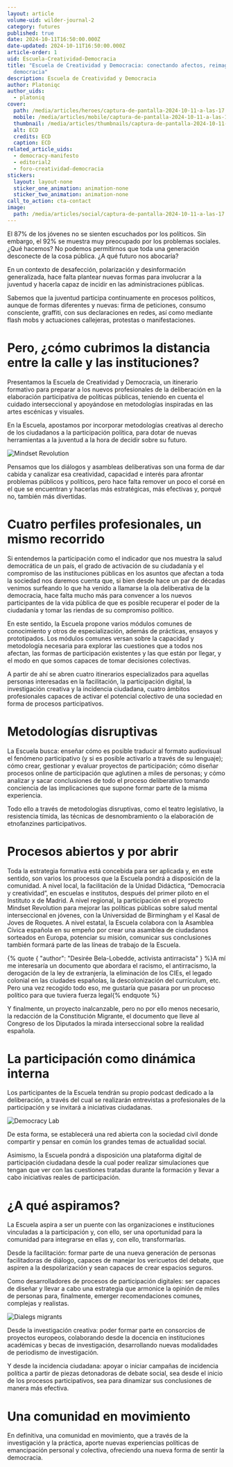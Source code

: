 ```yaml
---
layout: article
volume-uid: wilder-journal-2
category: futures
published: true
date: 2024-10-11T16:50:00.000Z
date-updated: 2024-10-11T16:50:00.000Z
article-order: 1
uid: Escuela-Creatividad-Democracia
title: "Escuela de Creatividad y Democracia: conectando afectos, reimaginando la
  democracia"
description: Escuela de Creatividad y Democracia
author: Platoniqc
author_uids:
  - platoniq
cover:
  path: /media/articles/heroes/captura-de-pantalla-2024-10-11-a-las-17.03.21.png
  mobile: /media/articles/mobile/captura-de-pantalla-2024-10-11-a-las-17.03.21.png
  thumbnail: /media/articles/thumbnails/captura-de-pantalla-2024-10-11-a-las-17.03.21.png
  alt: ECD
  credits: ECD
  caption: ECD
related_article_uids:
  - democracy-manifesto
  - editorial2
  - foro-creatividad-democracia
stickers:
  layout: layout-none
  sticker_one_animation: animation-none
  sticker_two_animation: animation-none
call_to_action: cta-contact
image:
  path: /media/articles/social/captura-de-pantalla-2024-10-11-a-las-17.03.21.png
---
```

El 87% de los jóvenes no se sienten escuchados por los políticos. Sin embargo, el 92% se muestra muy preocupado por los problemas sociales. ¿Qué hacemos? No podemos permitirnos que toda una generación desconecte de la cosa pública. ¿A qué futuro nos abocaría?

En un contexto de desafección, polarización y desinformación generalizada, hace falta plantear nuevas formas para involucrar a la juventud y hacerla capaz de incidir en las administraciones públicas.

Sabemos que la juventud participa continuamente en procesos políticos, aunque de formas diferentes y nuevas: firma de peticiones, consumo consciente, graffiti, con sus declaraciones en redes, así como mediante flash mobs y actuaciones callejeras, protestas o manifestaciones.

# Pero, ¿cómo cubrimos la distancia entre la calle y las instituciones?

Presentamos la Escuela de Creatividad y Democracia, un itinerario formativo para preparar a los nuevos profesionales de la deliberación en la elaboración participativa de políticas públicas, teniendo en cuenta el cuidado interseccional y apoyándose en metodologías inspiradas en las artes escénicas y visuales. 

En la Escuela, apostamos por incorporar metodologías creativas al derecho de los ciudadanos a la participación política, para dotar de nuevas herramientas a la juventud a la hora de decidir sobre su futuro.

![Mindset Revolution](/media/photo_2024-10-11_10-14-37.jpg "MR")

Pensamos que los diálogos y asambleas deliberativas son una forma de dar cabida y canalizar esa creatividad, capacidad e interés para afrontar problemas públicos y políticos, pero hace falta remover un poco el corsé en el que se encuentran y hacerlas más estratégicas, más efectivas y, porqué no, también más divertidas.

# Cuatro perfiles profesionales, un mismo recorrido

Si entendemos la participación como el indicador que nos muestra la salud democrática de un país, el grado de activación de su ciudadanía y el compromiso de las instituciones públicas en los asuntos que afectan a toda la sociedad nos daremos cuenta que, si bien desde hace un par de décadas venimos surfeando lo que ha venido a llamarse la ola deliberativa de la democracia, hace falta mucho más para convencer a los nuevos participantes de la vida pública de que es posible recuperar el poder de la ciudadanía y tomar las riendas de su compromiso político.

En este sentido, la Escuela propone varios módulos comunes de conocimiento y otros de especialización, además de prácticas, ensayos y prototipados. Los módulos comunes versan sobre la capacidad y metodología necesaria para explorar las cuestiones que a todos nos afectan, las formas de participación existentes y las que están por llegar, y el modo en que somos capaces de tomar decisiones colectivas. 

A partir de ahí se abren cuatro itinerarios especializados para aquellas personas interesadas en la facilitación, la participación digital, la investigación creativa y la incidencia ciudadana, cuatro ámbitos profesionales capaces de activar el potencial colectivo de una sociedad en forma de procesos participativos.

# Metodologías disruptivas

La Escuela busca: enseñar cómo es posible traducir al formato audiovisual el fenómeno participativo (y si es posible activarlo a través de su lenguaje); cómo crear, gestionar y evaluar proyectos de participación; cómo diseñar procesos online de participación que aglutinen a miles de personas; y cómo analizar y sacar conclusiones de todo el proceso deliberativo tomando conciencia de las implicaciones que supone formar parte de la misma experiencia.

Todo ello a través de metodologías disruptivas, como el teatro legislativo, la resistencia tímida, las técnicas de desnombramiento o la elaboración de etnofanzines participativos.

# Procesos abiertos y por abrir

Toda la estrategia formativa está concebida para ser aplicada y, en este sentido, son varios los procesos que la Escuela pondrá a disposición de la comunidad. A nivel local, la facilitación de la Unidad Didáctica, “Democracia y creatividad”, en escuelas e institutos, después del primer piloto en el Instituto x de Madrid. A nivel regional, la participación en el proyecto Mindset Revolution para mejorar las políticas públicas sobre salud mental interseccional en jóvenes, con la Universidad de Birmingham y el Kasal de Joves de Roquetes. A nivel estatal, la Escuela colabora con la Asamblea Cívica española en su empeño por crear una asamblea de ciudadanos sorteados en Europa, potenciar su misión, comunicar sus conclusiones también formará parte de las líneas de trabajo de la Escuela. 

{% quote { "author": "Desirée Bela-Lobedde, activista antirracista" } %}A mí me interesaría un documento que abordara el racismo, el antirracismo, la derogación de la ley de extranjería, la eliminación de los CIEs, el legado colonial en las ciudades españolas, la descolonización del currículum, etc. Pero una vez recogido todo eso, me gustaría que pasara por un proceso político para que tuviera fuerza legal{% endquote %}

Y finalmente, un proyecto inalcanzable, pero no por ello menos necesario, la redacción de la Constitución Migrante, el documento que lleve al Congreso de los Diputados la mirada interseccional sobre la realidad española.



# La participación como dinámica interna

Los participantes de la Escuela  tendrán su propio podcast dedicado a la deliberación, a través del cual se realizarán entrevistas a profesionales de la participación y se invitará a iniciativas ciudadanas.

![Democracy Lab](/media/photo_5_2024-09-20_12-31-16.jpg "DM")

De esta forma, se establecerá una red abierta con la sociedad civil donde compartir y pensar en común los grandes temas de actualidad social.

Asimismo, la Escuela pondrá a disposición una plataforma digital de participación ciudadana desde la cual poder realizar simulaciones que tengan que ver con las cuestiones tratadas durante la formación y llevar a cabo iniciativas reales de participación.

# ¿A qué aspiramos?

La Escuela aspira a ser un puente con las organizaciones e instituciones vinculadas a la participación y, con ello, ser una oportunidad para la comunidad para integrarse en ellas y, con ello, transformarlas. 

Desde la facilitación: formar parte de una nueva generación de personas facilitadoras de diálogo, capaces de manejar los vericuetos del debate, que aspiren a la despolarización y sean capaces de crear espacios seguros.

Como desarrolladores de procesos de participación digitales: ser capaces de diseñar y llevar a cabo una estrategia que armonice la opinión de miles de personas para, finalmente, emerger recomendaciones comunes, complejas y realistas.

![Dialegs migrants](/media/p1076729.jpg "DM")

Desde la investigación creativa: poder formar parte en consorcios de proyectos europeos, colaborando desde la docencia en instituciones académicas y becas de investigación, desarrollando nuevas modalidades de periodismo de investigación.

Y desde la incidencia ciudadana: apoyar o iniciar campañas de incidencia política a partir de piezas detonadoras de debate social, sea desde el inicio de los procesos participativos, sea para dinamizar sus conclusiones de manera más efectiva.

# Una comunidad en movimiento

En definitiva, una comunidad en movimiento, que a través de la investigación y la práctica, aporte nuevas experiencias políticas de emancipación personal y colectiva,  ofreciendo una nueva forma de sentir la democracia.
